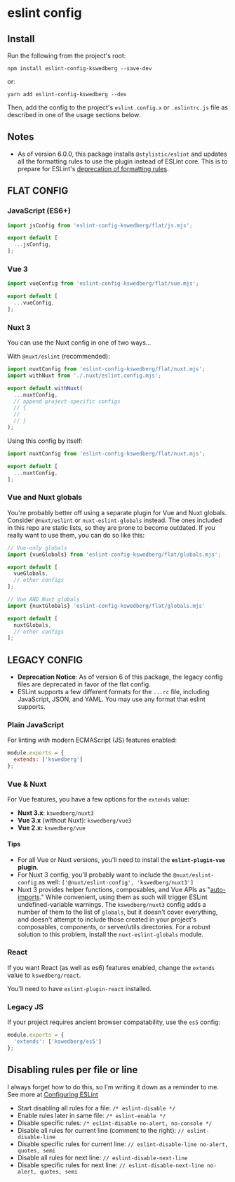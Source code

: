 # eslint config

## Install

Run the following from the project's root:

`npm install eslint-config-kswedberg --save-dev`

or:

`yarn add eslint-config-kswedberg --dev`

Then, add the config to the project's `eslint.config.x` or `.eslintrc.js` file as described in one of the usage sections below.

## Notes

* As of version 6.0.0, this package installs `@stylistic/eslint` and updates all the formatting rules to use the plugin instead of ESLint core. This is to prepare for ESLint's [deprecation of formatting rules](https://eslint.org/blog/2023/10/deprecating-formatting-rules/).

## FLAT CONFIG

### JavaScript (ES6+)

```js
import jsConfig from 'eslint-config-kswedberg/flat/js.mjs';

export default [
  ...jsConfig,
];
```

### Vue 3

```js
import vueConfig from 'eslint-config-kswedberg/flat/vue.mjs';

export default [
  ...vueConfig,
];
```

### Nuxt 3

You can use the Nuxt config in one of two ways…

With `@nuxt/eslint` (recommended):

```js
import nuxtConfig from 'eslint-config-kswedberg/flat/nuxt.mjs';
import withNuxt from './.nuxt/eslint.config.mjs';

export default withNuxt(
  ...nuxtConfig,
  // append project-specific configs
  // {
  //
  // }
);

```

Using this config by itself:

```js
import nuxtConfig from 'eslint-config-kswedberg/flat/nuxt.mjs';

export default [
  ...nuxtConfig,
];
```

### Vue and Nuxt globals

You're probably better off using a separate plugin for Vue and Nuxt globals. Consider `@nuxt/eslint` or `nuxt-eslint-globals` instead.  The ones included in this repo are static lists, so they are prone to become outdated. If you really want to use them, you can do so like this:

```js
// Vue-only globals
import {vueGlobals} from 'eslint-config-kswedberg/flat/globals.mjs';

export default [
  vueGlobals,
  // other configs
];
```

```js
// Vue AND Nuxt globals
import {nuxtGlobals} 'eslint-config-kswedberg/flat/globals.mjs'

export default [
  nuxtGlobals,
  // other configs
];
```

## LEGACY CONFIG

* **Deprecation Notice**: As of version 6 of this package, the legacy config files are deprecated in favor of the flat config.
* ESLint supports a few different formats for the `...rc` file, including JavaScript, JSON, and YAML. You may use any format that eslint supports.

### Plain JavaScript

For linting _with_ modern ECMAScript (JS) features enabled:

```js
module.exports = {
  extends: ['kswedberg']
};
```

### Vue & Nuxt

For Vue features, you have a few options for the `extends` value:

* **Nuxt 3.x**: `kswedberg/nuxt3`
* **Vue 3.x** (without Nuxt): `kswedberg/vue3`
* **Vue 2.x:** `kswedberg/vue`

#### Tips

* For all Vue or Nuxt versions, you'll need to install the **`eslint-plugin-vue` plugin**.
* For Nuxt 3 config, you'll probably want to include the `@nuxt/eslint-config` as well: `['@nuxt/eslint-config', 'kswedberg/nuxt3']`
* Nuxt 3 provides helper functions, composables, and Vue APIs as "[auto-imports](https://nuxt.com/docs/guide/concepts/auto-imports)." While convenient, using them as such will trigger ESLint undefined-variable warnings. The `kswedberg/nuxt3` config adds a number of them to the list of `globals`, but it doesn't cover everything, and doesn't attempt to include those created in your project's composables, components, or server/utils directories. For a robust solution to this problem, install the `nuxt-eslint-globals` module.

### React

If you want React (as well as es6) features enabled, change the `extends` value to `kswedberg/react`.

You'll need to have `eslint-plugin-react` installed.

### Legacy JS

If your project requires ancient browser compatability, use the `es5` config:

```js
module.exports = {
  'extends': ['kswedberg/es5']
};
```

## Disabling rules per file or line

I always forget how to do this, so I'm writing it down as a reminder to me. See more at [Configuring ESLint](http://eslint.org/docs/user-guide/configuring)

* Start disabling all rules for a file: `/* eslint-disable */`
* Enable rules later in same file: `/* eslint-enable */`
* Disable specific rules: `/* eslint-disable no-alert, no-console */`
* Disable all rules for current line (comment to the right): `// eslint-disable-line`
* Disable specific rules for current line: `// eslint-disable-line no-alert, quotes, semi`
* Disable all rules for next line: `// eslint-disable-next-line`
* Disable specific rules for next line: `// eslint-disable-next-line no-alert, quotes, semi`
